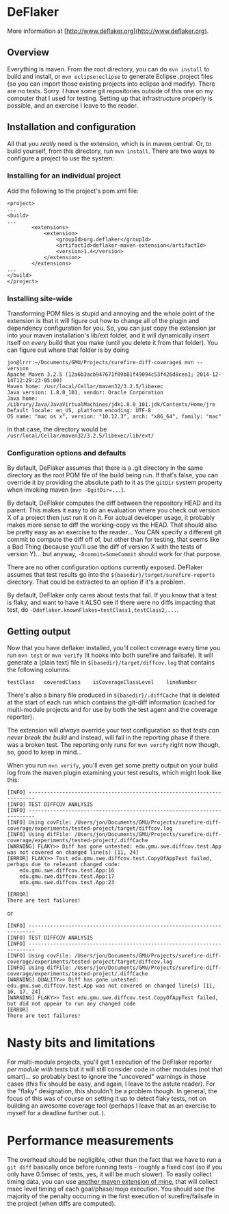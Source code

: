 # DeFlaker
More information at [http://www.deflaker.org](http://www.deflaker.org).

## Overview
Everything is maven. From the root directory, you can do `mvn install` to build and install, or `mvn eclipse:eclipse` to generate Eclipse .project files (so you can import those existing projects into eclipse and modify). There are no tests. Sorry. I have some git repositories outside of this one on my computer that I used for testing. Setting up that infrastructure properly is possible, and an exercise I leave to the reader.

## Installation and configuration
All that you *really* need is the extension, which is in maven central. Or, to build yourself, from this directory, run `mvn install`. There are two ways to configure a project to use the system:

### Installing for an individual project
Add the following to the project's pom.xml file:

```
<project>
...
<build>
...
		<extensions>
			<extension>
				<groupId>org.deflaker</groupId>
				<artifactId>deflaker-maven-extension</artifactId>
				<version>1.4</version>
			</extension>
		</extensions>
...
</build>
</project>
```

### Installing site-wide
Transforming POM files is stupid and annoying and the whole point of the extension is that it will figure out how to change all of the plugin and dependency configuration for you. So, you can just copy the extension jar into your maven installation's lib/ext folder, and it will dynamically insert itself on *every* build that you make (until you delete it from that folder). You can figure out where that folder is by doing 

```
jon@lrrr:~/Documents/GMU/Projects/surefire-diff-coverage$ mvn --version
Apache Maven 3.2.5 (12a6b3acb947671f09b81f49094c53f426d8cea1; 2014-12-14T12:29:23-05:00)
Maven home: /usr/local/Cellar/maven32/3.2.5/libexec
Java version: 1.8.0_101, vendor: Oracle Corporation
Java home: /Library/Java/JavaVirtualMachines/jdk1.8.0_101.jdk/Contents/Home/jre
Default locale: en_US, platform encoding: UTF-8
OS name: "mac os x", version: "10.12.3", arch: "x86_64", family: "mac"
```

In that case, the directory would be `/usr/local/Cellar/maven32/3.2.5/libexec/lib/ext/`

### Configuration options and defaults
By default, DeFlaker  assumes that there is a .git directory in the same directory as the root POM file of the build being run. If that's false, you can override it by providing the absolute path to it as the `gitDir` system property when invoking maven (`mvn -DgitDir=...`). 

By default, DeFlaker computes the diff between the repository HEAD and its parent. This makes it easy to do an evaluation where you check out version X of a project then just run it on it. For actual developer usage, it probably makes more sense to diff the working-copy vs the HEAD. That should also be pretty easy as an exercise to the reader... You CAN specify a different git commit to compute the diff off of, but other than for testing, that seems like a Bad Thing (because you'll use the diff of version X with the tests of version Y)... but anyway, `-Dcommit=SomeCommit` should work for that purpose.

There are no other configuration options currently exposed. DeFlaker assumes that test results go into the `${basedir}/target/surefire-reports` directory. That could be extracted to an option if it's a problem.

By default, DeFlaker only cares about tests that fail. If you know that a test is flaky, and want to have it ALSO see if there were no diffs impacting that test, do `-Ddeflaker.knownFlakes=testClass1,testClass2,...`.


## Getting output
Now that you have deflaker installed, you'll collect coverage every time you run `mvn test` or `mvn verify` (it hooks into both surefire and failsafe). It will generate a (plain text) file in `$[basedir}/target/diffcov.log` that contains the following columns:

```
testClass	coveredClass	isCoverageClassLevel	lineNumber
```

There's also a binary file produced in `${basedir}/.diffCache` that is deleted at the start of each run which contains the git-diff information (cached for multi-module projects and for use by both the test agent and the coverage reporter).

The extension will *always* override your test configuration so that *tests can never break the build* and instead, will fail in the reporting phase if there was a broken test. The reporting only runs for `mvn verify` right now though, so, good to keep in mind...

When you run `mvn verify`, you'll even get some pretty output on your build log from the maven plugin examining your test results, which might look like this:

```
[INFO] ------------------------------------------------------------------------
[INFO] TEST DIFFCOV ANALYSIS
[INFO] ------------------------------------------------------------------------
[INFO] Using covFile: /Users/jon/Documents/GMU/Projects/surefire-diff-coverage/experiments/tested-project/target/diffcov.log
[INFO] Using difFile: /Users/jon/Documents/GMU/Projects/surefire-diff-coverage/experiments/tested-project/.diffCache
[WARNING] FLAKY>> Diff has gone untested: edu.gmu.swe.diffcov.test.App was not covered on changed line(s) [11, 24]
[ERROR] FLAKY>> Test edu.gmu.swe.diffcov.test.CopyOfAppTest failed, perhaps due to relevant changed code:
	edu.gmu.swe.diffcov.test.App:16
	edu.gmu.swe.diffcov.test.App:17
	edu.gmu.swe.diffcov.test.App:23

[ERROR] 
There are test failures!
```

or

```
[INFO] ------------------------------------------------------------------------
[INFO] TEST DIFFCOV ANALYSIS
[INFO] ------------------------------------------------------------------------
[INFO] Using covFile: /Users/jon/Documents/GMU/Projects/surefire-diff-coverage/experiments/tested-project/target/diffcov.log
[INFO] Using difFile: /Users/jon/Documents/GMU/Projects/surefire-diff-coverage/experiments/tested-project/.diffCache
[WARNING] QUALITY>> Diff has gone untested: edu.gmu.swe.diffcov.test.App was not covered on changed line(s) [11, 16, 17, 24]
[WARNING] FLAKY>> Test edu.gmu.swe.diffcov.test.CopyOfAppTest failed, but did not appear to run any changed code
[ERROR] 
There are test failures!
```

# Nasty bits and limitations
For multi-module projects, you'll get 1 execution of the DeFlaker reporter *per module with tests* but it will still consider code in other modules (not that smart)... so probably best to ignore the "uncovered" warnings in those cases (this fix should be easy, and again, I leave to the astute reader). For the "flaky" designation, this shouldn't be a problem though. In general, the focus of this was of course on setting it up to detect flaky tests, not on building an awesome coverage tool (perhaps I leave that as an exercise to myself for a deadline further out..).

# Performance measurements
The overhead should be negligible, other than the fact that we have to run a `git diff` basically once before running tests - roughly a fixed cost (so if you only have 0.5msec of tests, yes, it will be much slower). To easily collect timing data, you can use [another maven extension of mine](https://github.com/jon-bell/maven-lifecycle-logger), that will collect msec level timing of each goal/phase/mojo execution. You should see the majority of the penalty occurring in the first execution of surefire/failsafe in the project (when diffs are computed).
